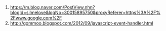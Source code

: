 1. https://m.blog.naver.com/PostView.nhn?blogId=silmelove&logNo=30015895750&proxyReferer=https%3A%2F%2Fwww.google.com%2F
2. http://gommoo.blogspot.com/2012/09/javascript-event-handler.html